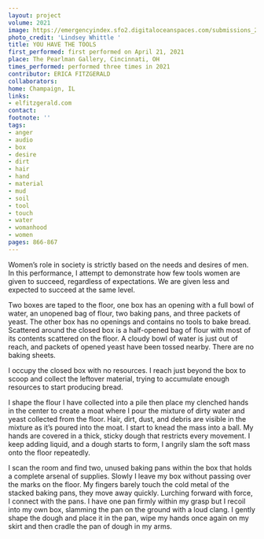 ```yaml
---
layout: project
volume: 2021
image: https://emergencyindex.sfo2.digitaloceanspaces.com/submissions_2021/images_named/1663813347793__You_Have_The_Tools--Erica_Fitzgerald.jpg
photo_credit: 'Lindsey Whittle '
title: YOU HAVE THE TOOLS
first_performed: first performed on April 21, 2021
place: The Pearlman Gallery, Cincinnati, OH
times_performed: performed three times in 2021
contributor: ERICA FITZGERALD
collaborators:
home: Champaign, IL
links:
- elfitzgerald.com
contact:
footnote: ''
tags:
- anger
- audio
- box
- desire
- dirt
- hair
- hand
- material
- mud
- soil
- tool
- touch
- water
- womanhood
- women
pages: 866-867
---
```


Women’s role in society is strictly based on the needs and desires of men. In this performance, I attempt to demonstrate how few tools women are given to succeed, regardless of expectations. We are given less and expected to succeed at the same level.

Two boxes are taped to the floor, one box has an opening with a full bowl of water, an unopened bag of flour, two baking pans, and three packets of yeast. The other box has no openings and contains no tools to bake bread. Scattered around the closed box is a half-opened bag of flour with most of its contents scattered on the floor. A cloudy bowl of water is just out of reach, and packets of opened yeast have been tossed nearby. There are no baking sheets.

I occupy the closed box with no resources. I reach just beyond the box to scoop and collect the leftover material, trying to accumulate enough resources to start producing bread. 

I shape the flour I have collected into a pile then place my clenched hands in the center to create a moat where I pour the mixture of dirty water and yeast collected from the floor. Hair, dirt, dust, and debris are visible in the mixture as it’s poured into the moat. I start to knead the mass into a ball. My hands are covered in a thick, sticky dough that restricts every movement. I keep adding liquid, and a dough starts to form, I angrily slam the soft mass onto the floor repeatedly.

I scan the room and find two, unused baking pans within the box that holds a complete arsenal of supplies. Slowly I leave my box without passing over the marks on the floor. My fingers barely touch the cold metal of the stacked baking pans, they move away quickly. Lurching forward with force, I connect with the pans. I have one pan firmly within my grasp but I recoil into my own box, slamming the pan on the ground with a loud clang. I gently shape the dough and place it in the pan, wipe my hands once again on my skirt and then cradle the pan of dough in my arms.